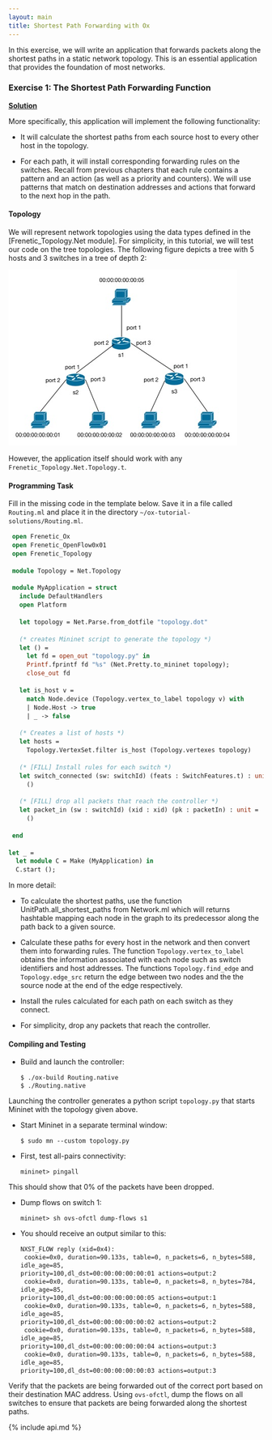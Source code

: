 ```yaml
---
layout: main
title: Shortest Path Forwarding with Ox
---
```


In this exercise, we will write an application that forwards packets
along the shortest paths in a static network topology. This is an
essential application that provides the foundation of most networks.

### Exercise 1: The Shortest Path Forwarding Function

**[Solution](https://github.com/frenetic-lang/tutorials/blob/master/ox-tutorial-solutions/Router.ml)**

More specifically, this application will implement the following
functionality:

* It will calculate the shortest paths from each source host to every
  other host in the topology.

* For each path, it will install corresponding forwarding rules on the
switches. Recall from previous chapters that each rule contains a
pattern and an action (as well as a priority and counters). We will
use patterns that match on destination addresses and actions that
forward to the next hop in the path.

#### Topology

We will represent network topologies using the data types defined in
the [Frenetic_Topology.Net module]. 
For simplicity, in this tutorial, we will test our code
on the tree topologies. The following figure depicts a tree with 5
hosts and 3 switches in a tree of depth 2:

![images](../images/Routing.jpg)

However, the application itself should work with any
`Frenetic_Topology.Net.Topology.t`.

#### Programming Task

Fill in the missing code in the template below. Save it in a file
called `Routing.ml` and place it in the directory
`~/ox-tutorial-solutions/Routing.ml`.

~~~ ocaml
 open Frenetic_Ox
 open Frenetic_OpenFlow0x01
 open Frenetic_Topology

 module Topology = Net.Topology
 
 module MyApplication = struct
   include DefaultHandlers
   open Platform

   let topology = Net.Parse.from_dotfile "topology.dot"
   
   (* creates Mininet script to generate the topology *)
   let () = 
     let fd = open_out "topology.py" in 
     Printf.fprintf fd "%s" (Net.Pretty.to_mininet topology);
     close_out fd

   let is_host v = 
     match Node.device (Topology.vertex_to_label topology v) with 
     | Node.Host -> true 
     | _ -> false  
  
   (* Creates a list of hosts *)
   let hosts = 
     Topology.VertexSet.filter is_host (Topology.vertexes topology)

   (* [FILL] Install rules for each switch *)
   let switch_connected (sw: switchId) (feats : SwitchFeatures.t) : unit = 
     ()
    
   (* [FILL] drop all packets that reach the controller *)
   let packet_in (sw : switchId) (xid : xid) (pk : packetIn) : unit =
     ()

 end
  
let _ =
  let module C = Make (MyApplication) in
  C.start ();
~~~

In more detail:

* To calculate the shortest paths, use the function
UnitPath.all_shortest_paths from Network.ml which will returns
hashtable mapping each node in the graph to its predecessor along the
path back to a given source.

* Calculate these paths for every host in the network and then convert
  them into forwarding rules. The function `Topology.vertex_to_label`
  obtains the information associated with each node such as switch
  identifiers and host addresses. The functions `Topology.find_edge`
  and `Topology.edge_src` return the edge between two nodes and the
  the source node at the end of the edge respectively.

* Install the rules calculated for each path on each switch as they
  connect.

* For simplicity, drop any packets that reach the controller.

#### Compiling and Testing

 * Build and launch the controller:
 
       $ ./ox-build Routing.native
       $ ./Routing.native
 

Launching the controller generates a python script `topology.py` that
starts Mininet with the topology given above.

 * Start Mininet in a separate terminal window:

       $ sudo mn --custom topology.py
 
 * First, test all-pairs connectivity:

       mininet> pingall

 This should show that 0% of the packets have been dropped.

 * Dump flows on switch 1:

       mininet> sh ovs-ofctl dump-flows s1

 * You should receive an output similar to this:

       NXST_FLOW reply (xid=0x4):
        cookie=0x0, duration=90.133s, table=0, n_packets=6, n_bytes=588, idle_age=85, 
       priority=100,dl_dst=00:00:00:00:00:01 actions=output:2
        cookie=0x0, duration=90.133s, table=0, n_packets=8, n_bytes=784, idle_age=85, 
       priority=100,dl_dst=00:00:00:00:00:05 actions=output:1
        cookie=0x0, duration=90.133s, table=0, n_packets=6, n_bytes=588, idle_age=85, 
       priority=100,dl_dst=00:00:00:00:00:02 actions=output:2
        cookie=0x0, duration=90.133s, table=0, n_packets=6, n_bytes=588, idle_age=85, 
       priority=100,dl_dst=00:00:00:00:00:04 actions=output:3
        cookie=0x0, duration=90.133s, table=0, n_packets=6, n_bytes=588, idle_age=85, 
       priority=100,dl_dst=00:00:00:00:00:03 actions=output:3

 Verify that the packets are being forwarded out of the correct port
 based on their destination MAC address. Using `ovs-ofctl`, dump the
 flows on all switches to ensure that packets are being forwarded
 along the shortest paths.
 
{% include api.md %}
 

